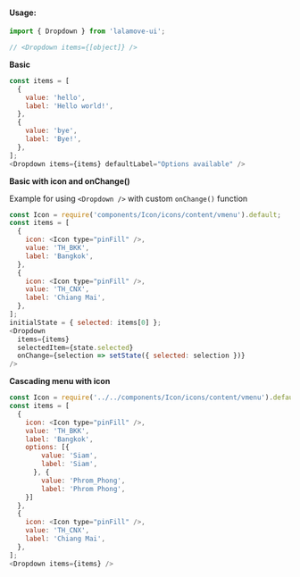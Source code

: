 #### Usage:

```js static
import { Dropdown } from 'lalamove-ui';

// <Dropdown items={[object]} />
```

**Basic**

```js
const items = [
  {
    value: 'hello',
    label: 'Hello world!',
  },
  {
    value: 'bye',
    label: 'Bye!',
  },
];
<Dropdown items={items} defaultLabel="Options available" />
```

**Basic with icon and onChange()**

Example for using `<Dropdown />` with custom `onChange()` function

```js
const Icon = require('components/Icon/icons/content/vmenu').default;
const items = [
  {
    icon: <Icon type="pinFill" />,
    value: 'TH_BKK',
    label: 'Bangkok',
  },
  {
    icon: <Icon type="pinFill" />,
    value: 'TH_CNX',
    label: 'Chiang Mai',
  },
];
initialState = { selected: items[0] };
<Dropdown
  items={items}
  selectedItem={state.selected}
  onChange={selection => setState({ selected: selection })}
/>
```

**Cascading menu with icon**

```js
const Icon = require('../../components/Icon/icons/content/vmenu').default;
const items = [
  {
    icon: <Icon type="pinFill" />,
    value: 'TH_BKK',
    label: 'Bangkok',
    options: [{
        value: 'Siam',
        label: 'Siam',
      }, {
        value: 'Phrom_Phong',
        label: 'Phrom Phong',
    }]
  },
  {
    icon: <Icon type="pinFill" />,
    value: 'TH_CNX',
    label: 'Chiang Mai',
  },
];
<Dropdown items={items} />
```
